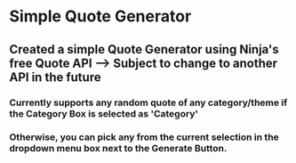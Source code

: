 # Simple Quote Generator 

## Created a simple Quote Generator using Ninja's free Quote API --> Subject to change to another API in the future

### Currently supports any random quote of any category/theme if the Category Box is selected as 'Category'
### Otherwise, you can pick any from the current selection in the dropdown menu box next to the Generate Button.